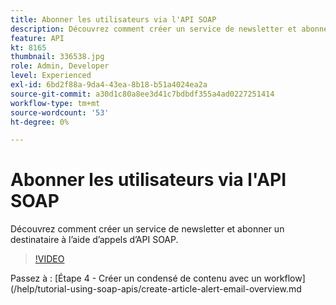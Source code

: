 ```yaml
---
title: Abonner les utilisateurs via l'API SOAP
description: Découvrez comment créer un service de newsletter et abonner un destinataire à l’aide d’appels d’API SOAP.
feature: API
kt: 8165
thumbnail: 336538.jpg
role: Admin, Developer
level: Experienced
exl-id: 6bd2f88a-9da4-43ea-8b18-b51a4024ea2a
source-git-commit: a30d1c80a8ee3d41c7bdbdf355a4ad0227251414
workflow-type: tm+mt
source-wordcount: '53'
ht-degree: 0%

---
```


# Abonner les utilisateurs via l&#39;API SOAP

Découvrez comment créer un service de newsletter et abonner un destinataire à l’aide d’appels d’API SOAP.

>[!VIDEO](https://video.tv.adobe.com/v/336538?quality=12)

Passez à : [Étape 4 - Créer un condensé de contenu avec un workflow](/help/tutorial-using-soap-apis/create-article-alert-email-overview.md
